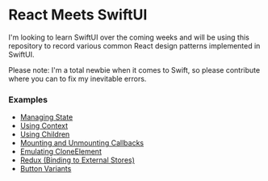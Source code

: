 # React Meets SwiftUI

I'm looking to learn SwiftUI over the coming weeks and will be using this repository to record various common React design patterns implemented in SwiftUI.

Please note: I'm a total newbie when it comes to Swift, so please contribute where you can to fix my inevitable errors.

### Examples

- [Managing State](State.md)
- [Using Context](Context.md)
- [Using Children](Children.md)
- [Mounting and Unmounting Callbacks](ComponentDidMount.md)
- [Emulating CloneElement](CloneElement.md)
- [Redux (Binding to External Stores)](Redux.md)
- [Button Variants](StyleVariants.md)
